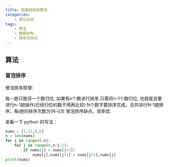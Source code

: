 ```yaml
---
title: 数据结构和算法
categories:
    - 笔记总结
tags:
    - 算法
    - 数据结构
    - 程序员内功
---
```


## 算法

### 冒泡排序

冒泡排序原理:

每一趟只能将一个数归位, 如果有n个数进行排序,只需将n-1个数归位, 也就是说要进行n-1趟操作(已经归位的数不用再比较)
N个数字要排序完成，总共进行N-1趟排序，每i趟的排序次数为(N-i)次
冒泡排序缺点，效率低.

来看一下 python 的写法：
``` python
nums = [1,13,9,5]
n = len(nums)
for i in range(0,n):
    for j in range(0,n-i-1):
        if nums[j] > nums[j+1]:
            nums[j],nums[j+1] = nums[j+1],nums[j]
print(nums)
```